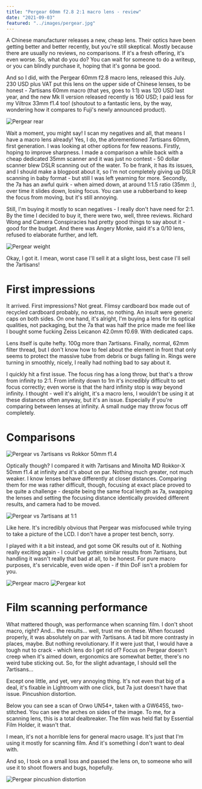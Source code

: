 ```yaml
---
title: "Pergear 60mm f2.8 2:1 macro lens - review"
date: "2021-09-03"
featured: "../images/pergear.jpg"
---
```


A Chinese manufacturer releases a new, cheap lens. Their optics have been getting better and better recently, but you're still skeptical. Mostly because there are usually no reviews, no comparisons. If it's a fresh offering, it's even worse. So, what do you do? You can wait for someone to do a writeup, or you can blindly purchase it, hoping that it's gonna be good.

And so I did, with the Pergear 60mm f2.8 macro lens, released this July. 230 USD plus VAT put this lens on the upper side of Chinese lenses, to be honest - 7artisans 60mm macro (that yes, goes to 1:1) was 120 USD last year, and the new Mk II version released recently is 160 USD; I paid less for my Viltrox 33mm f1.4 too! (shoutout to a fantastic lens, by the way, wondering how it compares to Fuji's newly announced product).

![Pergear rear](../images/pergear/pergearrear.jpg)

Wait a moment, you might say! I scan my negatives and all, that means I have a macro lens already! Yes, I do, the aforementioned 7artisans 60mm, first generation. I was looking at other options for few reasons. Firstly, hoping to improve sharpness. I made a comparison a while back with a cheap dedicated 35mm scanner and it was just no contest - 50 dollar scanner blew DSLR scanning out of the water. To be frank, it has its issues, and I should make a blogpost about it, so I'm not completely giving up DSLR scanning in baby format - but still I was left yearning for more. Secondly, the 7a has an awful quirk - when aimed down, at around 1:1.5 ratio (35mm :), over time it slides down, losing focus. You can use a rubberband to keep the focus from moving, but it's still annoying.

Still, I'm buying it mostly to scan negatives - I really don't have need for 2:1. By the time I decided to buy it, there were two, well, three reviews. Richard Wong and Camera Conspiracies had pretty good things to say about it - good for the budget. And there was Angery Monke, said it's a 0/10 lens, refused to elaborate further, and left.

![Pergear weight](../images/pergear/pgweight.jpg)

Okay, I got it. I mean, worst case I'll sell it at a slight loss, best case I'll sell the 7artisans!

# First impressions

It arrived. First impressions? Not great. Flimsy cardboard box made out of recycled cardboard probably, no extras, no nothing. An insult were generic caps on both sides. On one hand, it's alright, I'm buying a lens for its optical qualities, not packaging, but the 7a that was half the price made me feel like I bought some fucking Zeiss Leicanon 42.0mm f0.69. With dedicated caps.

Lens itself is quite hefty. 100g more than 7artisans. Finally, normal, 62mm filter thread, but I don't know how to feel about the element in front that only seems to protect the massive tube from debris or bugs falling in. Rings were turning in smoothly, nicely, I really had nothing bad to say about it.

I quickly hit a first issue. The focus ring has a long throw, but that's a throw from infinity to 2:1. From infinity down to 1m it's incredibly difficult to set focus correctly; even worse is that the hard infinity stop is way beyond infinity. I thought - well it's alright, it's a macro lens, I wouldn't be using it at these distances often anyway, but it's an issue. Especially if you're comparing between lenses at infinity. A small nudge may throw focus off completely.

# Comparisons

![Pergear vs 7artisans vs Rokkor 50mm f1.4](../images/pergear/comparison-inf-center.jpg)

Optically though? I compared it with 7artisans and Minolta MD Rokkor-X 50mm f1.4 at infinity and it's about on par. Nothing much greater, not much weaker. I know lenses behave differently at closer distances. Comparing them for me was rather difficult, though, focusing at exact place proved to be quite a challenge - despite being the same focal length as 7a, swapping the lenses and setting the focusing distance identically provided different results, and camera had to be moved.

![Pergear vs 7artisans at 1:1](../images/pergear/comparison-11-center.jpg)

Like here. It's incredibly obvious that Pergear was misfocused while trying to take a picture of the LCD. I don't have a proper test bench, sorry. 

I played with it a bit instead, and got some OK results out of it. Nothing really exciting again - I could've gotten similar results from 7artisans, but handling it wasn't really that bad at all, to be honest. For pure macro purposes, it's servicable, even wide open - if thin DoF isn't a problem for you.

![Pergear macro](../images/pergear/pergearmacro.jpg)
![Pergear kot](../images/pergear/pgkot.jpg)

# Film scanning performance

What mattered though, was performance when scanning film. I don't shoot macro, right?
And... the results... well, trust me on these. When focused properly, it was absolutely on par with 7artisans. A tad bit more contrasty in places, maybe. But nothing revolutionary. If it were just that, I would have a tough nut to crack - which lens do I get rid of? Focus on Pergear doesn't creep when it's aimed down, ergonomics are somewhat better, there's no weird tube sticking out. So, for the slight advantage, I should sell the 7artisans...

Except one little, and yet, very annoying thing. It's not even that big of a deal, it's fixable in Lightroom with one click, but 7a just doesn't have that issue. Pincushion distortion.

Below you can see a scan of Orwo UN54+, taken with a GW645S, two-stitched. You can see the arches on sides of the image. To me, for a scanning lens, this is a total dealbreaker. The film was held flat by Essential Film Holder, it wasn't that.

I mean, it's not a horrible lens for general macro usage. It's just that I'm using it mostly for scanning film. And it's something I don't want to deal with.

And so, I took on a small loss and passed the lens on, to someone who will use it to shoot flowers and bugs, hopefully.

![Pergear pincushion distortion](../images/pergear/pincushion.png)